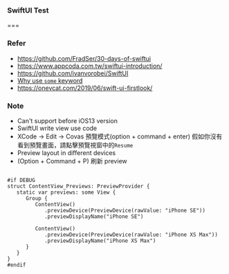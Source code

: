 ### SwiftUI Test
===
### Refer
- https://github.com/FradSer/30-days-of-swiftui
- https://www.appcoda.com.tw/swiftui-introduction/
- https://github.com/ivanvorobei/SwiftUI
- [Why use `some` keyword](https://medium.com/@PhiJay/whats-this-some-in-swiftui-34e2c126d4c4)
- https://onevcat.com/2019/06/swift-ui-firstlook/

### Note
- Can't support before iOS13 version
- SwiftUI write view use code
- XCode -> Edit -> Covas 預覽模式(option + command + enter)
假如你沒有看到預覽畫面，請點擊預覽視窗中的`Resume`
- Preview layout in different devices
- (Option + Command + P) 刷新 preview 
```

#if DEBUG
struct ContentView_Previews: PreviewProvider {
   static var previews: some View {
      Group {
         ContentView()
            .previewDevice(PreviewDevice(rawValue: "iPhone SE"))
            .previewDisplayName("iPhone SE")

         ContentView()
            .previewDevice(PreviewDevice(rawValue: "iPhone XS Max"))
            .previewDisplayName("iPhone XS Max")
      }
   }
}
#endif
```